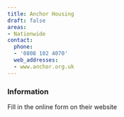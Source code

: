 ```yaml
---
title: Anchor Housing
draft: false
areas:
- Nationwide
contact:
  phone:
  - '0808 102 4070'
  web_addresses:
  - www.anchor.org.uk
---
```


### Information
Fill in the online form on their website

